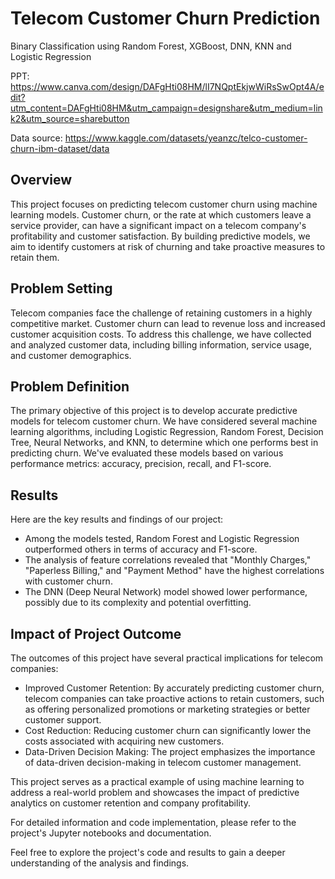 # Telecom Customer Churn Prediction
Binary Classification using Random Forest, XGBoost, DNN, KNN and Logistic Regression 

PPT: https://www.canva.com/design/DAFgHti08HM/lI7NQptEkjwWiRsSwOpt4A/edit?utm_content=DAFgHti08HM&utm_campaign=designshare&utm_medium=link2&utm_source=sharebutton

Data source: https://www.kaggle.com/datasets/yeanzc/telco-customer-churn-ibm-dataset/data

## Overview
This project focuses on predicting telecom customer churn using machine learning models. Customer churn, or the rate at which customers leave a service provider, can have a significant impact on a telecom company's profitability and customer satisfaction. By building predictive models, we aim to identify customers at risk of churning and take proactive measures to retain them.

## Problem Setting
Telecom companies face the challenge of retaining customers in a highly competitive market. Customer churn can lead to revenue loss and increased customer acquisition costs. To address this challenge, we have collected and analyzed customer data, including billing information, service usage, and customer demographics.

## Problem Definition
The primary objective of this project is to develop accurate predictive models for telecom customer churn. We have considered several machine learning algorithms, including Logistic Regression, Random Forest, Decision Tree, Neural Networks, and KNN, to determine which one performs best in predicting churn. We've evaluated these models based on various performance metrics: accuracy, precision, recall, and F1-score.

## Results
Here are the key results and findings of our project:
- Among the models tested, Random Forest and Logistic Regression outperformed others in terms of accuracy and F1-score.
- The analysis of feature correlations revealed that "Monthly Charges," "Paperless Billing," and "Payment Method" have the highest correlations with customer churn.
- The DNN (Deep Neural Network) model showed lower performance, possibly due to its complexity and potential overfitting.

## Impact of Project Outcome
The outcomes of this project have several practical implications for telecom companies:
- Improved Customer Retention: By accurately predicting customer churn, telecom companies can take proactive actions to retain customers, such as offering personalized promotions or marketing strategies or better customer support.
- Cost Reduction: Reducing customer churn can significantly lower the costs associated with acquiring new customers.
- Data-Driven Decision Making: The project emphasizes the importance of data-driven decision-making in telecom customer management.

This project serves as a practical example of using machine learning to address a real-world problem and showcases the impact of predictive analytics on customer retention and company profitability.

For detailed information and code implementation, please refer to the project's Jupyter notebooks and documentation.

Feel free to explore the project's code and results to gain a deeper understanding of the analysis and findings.
